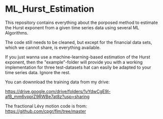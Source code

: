 # ML_Hurst_Estimation
This repository contains everything about the porposed method to estimate the Hurst exponent from a given time series data using several ML Algorithms.

The code still needs to be cleaned, but except for the financial data sets, which we cannot share, is everything available.

If you just wanna use a machine-learning-based estimation of the Hurst exponent, then the "example"-folder will provide you with a working implementation for three test-datasets hat can easily be adapted to your time series data. Ignore the rest.

You can downnload the training data from my drive:

https://drive.google.com/drive/folders/1vYdwCgE9l-afB_mm6vpprZ9RWBe7at8z?usp=sharing

The fractional Lévy motion code is from:
https://github.com/cpgr/flm/tree/master

